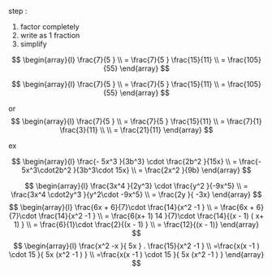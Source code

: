 

step :  
1. factor completely 
2. write as 1 fraction 
3. simplify 

$$ 
\begin{array}{l}
\frac{7}{5 }  \\
= \frac{7}{5 }  \frac{15}{11}    \\
 = \frac{105}{55}  
\end{array}
$$ 


$$ 
\begin{array}{l}
\frac{7}{5 }  \\
= \frac{7}{5 }  \frac{15}{11}    \\ 
 = \frac{105}{55}  
\end{array}
$$


or 
$$ 
\begin{array}{l}
\frac{7}{5 }  \\
= \frac{7}{5 }  \frac{15}{11}    \\ 
= \frac{7}{1}  \frac{3}{11}    \\   \\
= \frac{21}{11}  
\end{array}
$$

ex

$$ 
\begin{array}{l}
\frac{- 5x^3  }{3b^3}  \cdot \frac{2b^2 }{15x}    \\
 = \frac{- 5x^3\cdot2b^2 }{3b^3\cdot 15x}    \\
=   \frac{2x^2  }{9b}   
\end{array}
$$ 

$$ 
\begin{array}{l}
\frac{3x^4    }{2y^3}  \cdot \frac{y^2 }{-9x^5}    \\
 = \frac{3x^4  \cdot2y^3 }{y^2\cdot -9x^5}    \\
=   \frac{2y }{ -3x}  
\end{array}
$$ 
$$
\begin{array}{l}
 \frac{6x +  6}{7}\cdot  \frac{14}{x^2 -1 }  \\
   = \frac{6x +  6}{7}\cdot  \frac{14}{x^2 -1 }    \\
 = \frac{6(x+ 1) 14 }{7}\cdot  \frac{14}{(x - 1) ( x+ 1) }  \\
 = \frac{6}{1}\cdot  \frac{2}{(x - 1)  }   \\
 = \frac{12}{(x - 1)}
\end{array}
$$ $$
\begin{array}{l}
\frac{x^2  -x }{ 5x  }  . \frac{15}{x^2  -1  } \\
=\frac{x(x -1 ) \cdot 15 }{ 5x  (x^2  -1 )  }    \\
=\frac{x(x -1 ) \cdot 15 }{ 5x  (x^2  -1 )  } 
\end{array}
$$ 
